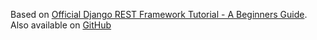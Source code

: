 
Based on [Official Django REST Framework Tutorial - A Beginners Guide](https://learndjango.com/tutorials/official-django-rest-framework-tutorial-beginners). Also available on [GitHub](https://github.com/wsvincent/rest-framework-tutorial)

